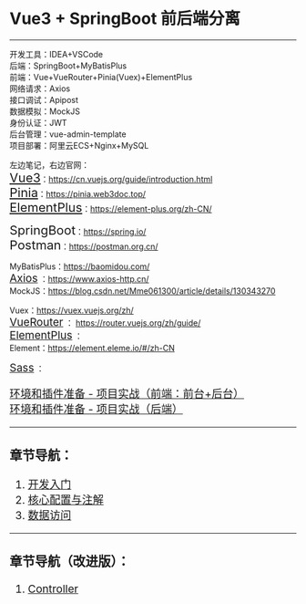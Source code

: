 # Vue3 + SpringBoot 前后端分离
---
开发工具：IDEA+VSCode<br>
后端：SpringBoot+MyBatisPlus<br>
前端：Vue+VueRouter+Pinia(Vuex)+ElementPlus<br>
网络请求：Axios<br>
接口调试：Apipost<br>
数据模拟：MockJS<br>
身份认证：JWT<br>
后台管理：vue-admin-template<br>
项目部署：阿里云ECS+Nginx+MySQL<br>


左边笔记，右边官网：  
<span style="font-size:22px">[Vue3](springboot/springboot-note/vue.md)</span>：https://cn.vuejs.org/guide/introduction.html  
<span style="font-size:22px">[Pinia](springboot/springboot-note/pinia.md)</span>：https://pinia.web3doc.top/  
<span style="font-size:22px">[ElementPlus](springboot/springboot-note/elementui.md)</span>：https://element-plus.org/zh-CN/  

<span style="font-size:22px">SpringBoot</span>：https://spring.io/  
<span style="font-size:22px">Postman</span>：https://postman.org.cn/
<br>

MyBatisPlus：https://baomidou.com/<br>
<span style="font-size:19px">[Axios](springboot/springboot-note/axios.md)</span>  ：https://www.axios-http.cn/  
MockJS：https://blog.csdn.net/Mme061300/article/details/130343270<br>

Vuex：https://vuex.vuejs.org/zh/  
<span style="font-size:19px">[VueRouter](springboot/springboot-note/vuerouter.md)</span>  ： https://router.vuejs.org/zh/guide/   
<span style="font-size:19px">[ElementPlus](springboot/springboot-note/elementui.md)</span>  ：   
Element：https://element.eleme.io/#/zh-CN<br>

<span style="font-size:19px">[Sass](springboot/springboot-note/sass.md)</span>  ：  

<div style="font-size:19px;">

[环境和插件准备 - 项目实战（前端：前台+后台）](springboot/springboot-note/project-vue.md)   
[环境和插件准备 - 项目实战（后端）](springboot/springboot-note/project-SpringBoot.md)
</div>

---

<div style="font-size:19px;">

### 章节导航：
1. [开发入门](springboot/springboot-note/1.md)
2. [核心配置与注解](springboot/springboot-note/2.md)
3. [数据访问](springboot/springboot-note/3.md)
</div>

----------------
<div style="font-size:19px;">

### 章节导航（改进版）：
1. [Controller](springboot/springboot-note/101.md)

</div>